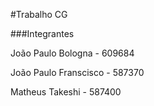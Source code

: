 #Trabalho CG

###Integrantes

João Paulo Bologna    - 609684

João Paulo Franscisco - 587370

Matheus Takeshi       - 587400
